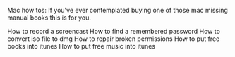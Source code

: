 Mac how tos: If you've ever contemplated buying one of those mac missing manual books this is for you.

How to record a screencast
How to find a remembered password
How to convert iso file to dmg
How to repair broken permissions
How to put free books into itunes
How to put free music into itunes

